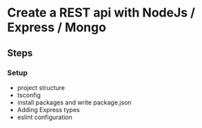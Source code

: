 # Create a REST api with NodeJs / Express / Mongo

## Steps

### Setup

- project structure
- tsconfig
- install packages and write package.json
- Adding Express types
- eslint configuration
